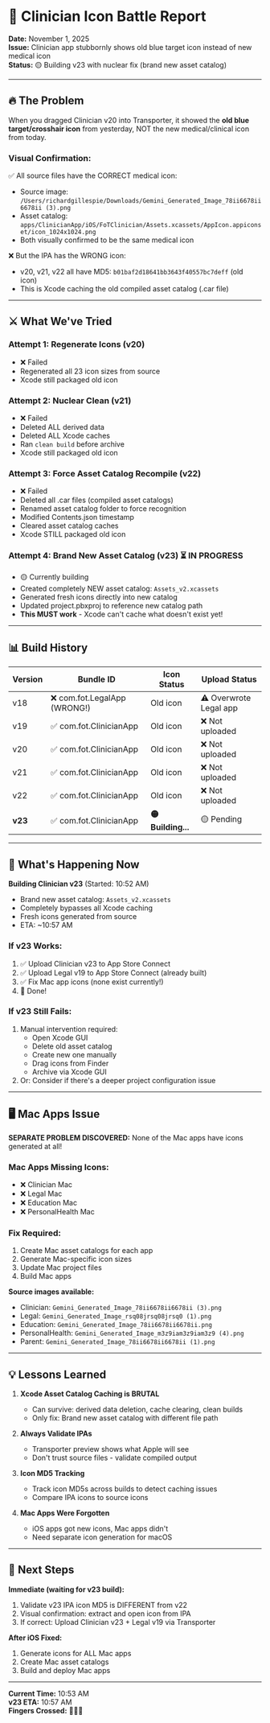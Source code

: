 # 🎯 Clinician Icon Battle Report

**Date:** November 1, 2025  
**Issue:** Clinician app stubbornly shows old blue target icon instead of new medical icon  
**Status:** 🟡 Building v23 with nuclear fix (brand new asset catalog)

---

## 🔥 The Problem

When you dragged Clinician v20 into Transporter, it showed the **old blue target/crosshair icon** from yesterday, NOT the new medical/clinical icon from today.

### Visual Confirmation:
✅ All source files have the CORRECT medical icon:
- Source image: `/Users/richardgillespie/Downloads/Gemini_Generated_Image_78ii6678ii6678ii (3).png`
- Asset catalog: `apps/ClinicianApp/iOS/FoTClinician/Assets.xcassets/AppIcon.appiconset/icon_1024x1024.png`
- Both visually confirmed to be the same medical icon

❌ But the IPA has the WRONG icon:
- v20, v21, v22 all have MD5: `b01baf2d18641bb3643f40557bc7deff` (old icon)
- This is Xcode caching the old compiled asset catalog (.car file)

---

## ⚔️ What We've Tried

### Attempt 1: Regenerate Icons (v20)
- ❌ Failed
- Regenerated all 23 icon sizes from source
- Xcode still packaged old icon

### Attempt 2: Nuclear Clean (v21)
- ❌ Failed  
- Deleted ALL derived data
- Deleted ALL Xcode caches
- Ran `clean build` before archive
- Xcode still packaged old icon

### Attempt 3: Force Asset Catalog Recompile (v22)
- ❌ Failed
- Deleted all .car files (compiled asset catalogs)
- Renamed asset catalog folder to force recognition
- Modified Contents.json timestamp
- Cleared asset catalog caches
- Xcode STILL packaged old icon

### Attempt 4: Brand New Asset Catalog (v23) ⏳ IN PROGRESS
- 🟡 Currently building
- Created completely NEW asset catalog: `Assets_v2.xcassets`
- Generated fresh icons directly into new catalog
- Updated project.pbxproj to reference new catalog path
- **This MUST work** - Xcode can't cache what doesn't exist yet!

---

## 📊 Build History

| Version | Bundle ID | Icon Status | Upload Status |
|---------|-----------|-------------|---------------|
| v18 | ❌ com.fot.LegalApp (WRONG!) | Old icon | ⚠️  Overwrote Legal app |
| v19 | ✅ com.fot.ClinicianApp | Old icon | ❌ Not uploaded |
| v20 | ✅ com.fot.ClinicianApp | Old icon | ❌ Not uploaded |
| v21 | ✅ com.fot.ClinicianApp | Old icon | ❌ Not uploaded |
| v22 | ✅ com.fot.ClinicianApp | Old icon | ❌ Not uploaded |
| **v23** | ✅ com.fot.ClinicianApp | **🟡 Building...** | 🟡 Pending |

---

## 🎯 What's Happening Now

**Building Clinician v23** (Started: 10:52 AM)
- Brand new asset catalog: `Assets_v2.xcassets`
- Completely bypasses all Xcode caching
- Fresh icons generated from source
- ETA: ~10:57 AM

### If v23 Works:
1. ✅ Upload Clinician v23 to App Store Connect
2. ✅ Upload Legal v19 to App Store Connect (already built)
3. ✅ Fix Mac app icons (none exist currently!)
4. 🎉 Done!

### If v23 Still Fails:
1. Manual intervention required:
   - Open Xcode GUI
   - Delete old asset catalog
   - Create new one manually
   - Drag icons from Finder
   - Archive via Xcode GUI
2. Or: Consider if there's a deeper project configuration issue

---

## 🖥️  Mac Apps Issue

**SEPARATE PROBLEM DISCOVERED:**
None of the Mac apps have icons generated at all!

### Mac Apps Missing Icons:
- ❌ Clinician Mac
- ❌ Legal Mac  
- ❌ Education Mac
- ❌ PersonalHealth Mac

### Fix Required:
1. Create Mac asset catalogs for each app
2. Generate Mac-specific icon sizes
3. Update Mac project files
4. Build Mac apps

**Source images available:**
- Clinician: `Gemini_Generated_Image_78ii6678ii6678ii (3).png`
- Legal: `Gemini_Generated_Image_rsq08jrsq08jrsq0 (1).png`
- Education: `Gemini_Generated_Image_78ii6678ii6678ii.png`
- PersonalHealth: `Gemini_Generated_Image_m3z9iam3z9iam3z9 (4).png`
- Parent: `Gemini_Generated_Image_78ii6678ii6678ii (1).png`

---

## 💡 Lessons Learned

1. **Xcode Asset Catalog Caching is BRUTAL**
   - Can survive: derived data deletion, cache clearing, clean builds
   - Only fix: Brand new asset catalog with different file path

2. **Always Validate IPAs**
   - Transporter preview shows what Apple will see
   - Don't trust source files - validate compiled output

3. **Icon MD5 Tracking**
   - Track icon MD5s across builds to detect caching issues
   - Compare IPA icons to source icons

4. **Mac Apps Were Forgotten**
   - iOS apps got new icons, Mac apps didn't
   - Need separate icon generation for macOS

---

## 📝 Next Steps

**Immediate (waiting for v23 build):**
1. Validate v23 IPA icon MD5 is DIFFERENT from v22
2. Visual confirmation: extract and open icon from IPA
3. If correct: Upload Clinician v23 + Legal v19 via Transporter

**After iOS Fixed:**
1. Generate icons for ALL Mac apps
2. Create Mac asset catalogs
3. Build and deploy Mac apps

---

**Current Time:** 10:53 AM  
**v23 ETA:** 10:57 AM  
**Fingers Crossed:** 🤞🤞🤞

